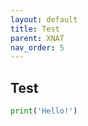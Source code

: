 ```yaml
---
layout: default
title: Test
parent: XNAT
nav_order: 5
---
```


## Test

```python
print('Hello!')
```
